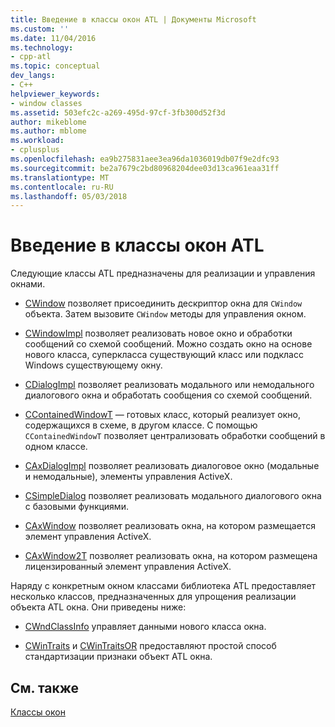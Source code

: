 ```yaml
---
title: Введение в классы окон ATL | Документы Microsoft
ms.custom: ''
ms.date: 11/04/2016
ms.technology:
- cpp-atl
ms.topic: conceptual
dev_langs:
- C++
helpviewer_keywords:
- window classes
ms.assetid: 503efc2c-a269-495d-97cf-3fb300d52f3d
author: mikeblome
ms.author: mblome
ms.workload:
- cplusplus
ms.openlocfilehash: ea9b275831aee3ea96da1036019db07f9e2dfc93
ms.sourcegitcommit: be2a7679c2bd80968204dee03d13ca961eaa31ff
ms.translationtype: MT
ms.contentlocale: ru-RU
ms.lasthandoff: 05/03/2018
---
```

# <a name="introduction-to-atl-window-classes"></a>Введение в классы окон ATL
Следующие классы ATL предназначены для реализации и управления окнами.  
  
-   [CWindow](../atl/reference/cwindow-class.md) позволяет присоединить дескриптор окна для `CWindow` объекта. Затем вызовите `CWindow` методы для управления окном.  
  
-   [CWindowImpl](../atl/reference/cwindowimpl-class.md) позволяет реализовать новое окно и обработки сообщений со схемой сообщений. Можно создать окно на основе нового класса, суперкласса существующий класс или подкласс Windows существующему окну.  
  
-   [CDialogImpl](../atl/reference/cdialogimpl-class.md) позволяет реализовать модального или немодального диалогового окна и обработать сообщения со схемой сообщений.  
  
-   [CContainedWindowT](../atl/reference/ccontainedwindowt-class.md) — готовых класс, который реализует окно, содержащихся в схеме, в другом классе. С помощью `CContainedWindowT` позволяет централизовать обработки сообщений в одном классе.  
  
-   [CAxDialogImpl](../atl/reference/caxdialogimpl-class.md) позволяет реализовать диалоговое окно (модальные и немодальные), элементы управления ActiveX.  
  
-   [CSimpleDialog](../atl/reference/csimpledialog-class.md) позволяет реализовать модального диалогового окна с базовыми функциями.  
  
-   [CAxWindow](../atl/reference/caxwindow-class.md) позволяет реализовать окна, на котором размещается элемент управления ActiveX.  
  
-   [CAxWindow2T](../atl/reference/caxwindow2t-class.md) позволяет реализовать окна, на котором размещена лицензированный элемент управления ActiveX.  
  
 Наряду с конкретным окном классами библиотека ATL предоставляет несколько классов, предназначенных для упрощения реализации объекта ATL окна. Они приведены ниже:  
  
-   [CWndClassInfo](../atl/reference/cwndclassinfo-class.md) управляет данными нового класса окна.  
  
-   [CWinTraits](../atl/reference/cwintraits-class.md) и [CWinTraitsOR](../atl/reference/cwintraitsor-class.md) предоставляют простой способ стандартизации признаки объект ATL окна.  
  
## <a name="see-also"></a>См. также  
 [Классы окон](../atl/atl-window-classes.md)

